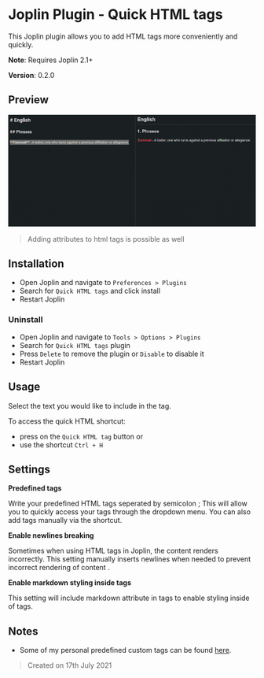 # Joplin Plugin - Quick HTML tags

This Joplin plugin allows you to add HTML tags more conveniently and quickly.

**Note**: Requires Joplin 2.1+

**Version**: 0.2.0

## Preview

![](docs/example-quick-html-tags.gif)

> Adding attributes to html tags is possible as well

## Installation

- Open Joplin and navigate to `Preferences > Plugins`
- Search for `Quick HTML tags` and click install
- Restart Joplin

### Uninstall

- Open Joplin and navigate to `Tools > Options > Plugins`
- Search for `Quick HTML tags` plugin
- Press `Delete` to remove the plugin or `Disable` to disable it
- Restart Joplin

## Usage

Select the text you would like to include in the tag.

To access the quick HTML shortcut:
- press on the `Quick HTML tag` button or
- use the shortcut `Ctrl + H`

## Settings

**Predefined tags**

Write your predefined HTML tags seperated by semicolon ;
This will allow you to quickly access your tags through the dropdown menu.
You can also add tags manually via the shortcut.

**Enable newlines breaking**

Sometimes when using HTML tags in Joplin, the content renders incorrectly.
This setting manually inserts newlines when needed to prevent incorrect rendering of content .

**Enable markdown styling inside tags**

This setting will include markdown attribute in tags to enable styling inside of tags.

## Notes

- Some of my personal predefined custom tags can be found [here](https://github.com/martinkorelic/my-joplin-theme).

> Created on 17th July 2021